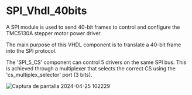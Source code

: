 # SPI_Vhdl_40bits

A SPI module is used to send 40-bit frames to control and configure the TMC5130A stepper motor power driver.

The main purpose of this VHDL component is to translate a 40-bit frame into the SPI protocol.

The 'SPI_5_CS' component can control 5 drivers on the same SPI bus. This is achieved through a multiplexer that selects the correct CS using the 'cs_multiplex_selector' port (3 bits).

![Captura de pantalla 2024-04-25 102229](https://github.com/angelsz15/SPI_Vhdl_40bits/assets/167806623/fd31e6ce-a98a-4c4b-8dce-9bb7cddbdf3e)
